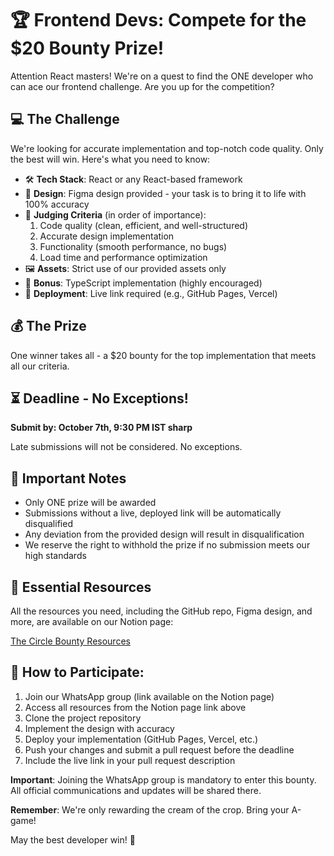 # 🏆 Frontend Devs: Compete for the $20 Bounty Prize!

Attention React masters! We're on a quest to find the ONE developer who can ace our frontend challenge. Are you up for the competition?

## 💻 The Challenge

We're looking for accurate implementation and top-notch code quality. Only the best will win. Here's what you need to know:

- 🛠️ **Tech Stack**: React or any React-based framework
- 🎨 **Design**: Figma design provided - your task is to bring it to life with 100% accuracy
- 🏅 **Judging Criteria** (in order of importance): 
  1. Code quality (clean, efficient, and well-structured)
  2. Accurate design implementation
  3. Functionality (smooth performance, no bugs)
  4. Load time and performance optimization
- 🖼️ **Assets**: Strict use of our provided assets only
- 🌟 **Bonus**: TypeScript implementation (highly encouraged)
- 🔗 **Deployment**: Live link required (e.g., GitHub Pages, Vercel)

## 💰 The Prize

One winner takes all - a $20 bounty for the top implementation that meets all our criteria.

## ⏳ Deadline - No Exceptions!

**Submit by: October 7th, 9:30 PM IST sharp**

Late submissions will not be considered. No exceptions.

## 🚫 Important Notes

- Only ONE prize will be awarded
- Submissions without a live, deployed link will be automatically disqualified
- Any deviation from the provided design will result in disqualification
- We reserve the right to withhold the prize if no submission meets our high standards

## 🔗 Essential Resources

All the resources you need, including the GitHub repo, Figma design, and more, are available on our Notion page:

[The Circle Bounty Resources](https://www.notion.so/The-Circle-Bounty-ecaaa455dadc46129fe45b35f7038ec2)

## 🚀 How to Participate:

1. Join our WhatsApp group (link available on the Notion page)
2. Access all resources from the Notion page link above
3. Clone the project repository
4. Implement the design with accuracy
5. Deploy your implementation (GitHub Pages, Vercel, etc.)
6. Push your changes and submit a pull request before the deadline
7. Include the live link in your pull request description

**Important**: Joining the WhatsApp group is mandatory to enter this bounty. All official communications and updates will be shared there.

**Remember**: We're only rewarding the cream of the crop. Bring your A-game!

May the best developer win! 💪
